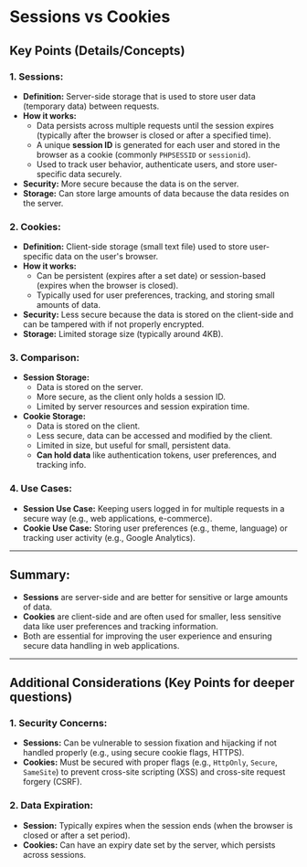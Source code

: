 
# Sessions vs Cookies

## Key Points (Details/Concepts)

### 1. Sessions:
- **Definition:** Server-side storage that is used to store user data (temporary data) between requests.
- **How it works:**
  - Data persists across multiple requests until the session expires (typically after the browser is closed or after a specified time).
  - A unique **session ID** is generated for each user and stored in the browser as a cookie (commonly `PHPSESSID` or `sessionid`).
  - Used to track user behavior, authenticate users, and store user-specific data securely.
- **Security:** More secure because the data is on the server.
- **Storage:** Can store large amounts of data because the data resides on the server.

### 2. Cookies:
- **Definition:** Client-side storage (small text file) used to store user-specific data on the user's browser.
- **How it works:**
  - Can be persistent (expires after a set date) or session-based (expires when the browser is closed).
  - Typically used for user preferences, tracking, and storing small amounts of data.
- **Security:** Less secure because the data is stored on the client-side and can be tampered with if not properly encrypted.
- **Storage:** Limited storage size (typically around 4KB).

### 3. Comparison:
- **Session Storage:**
  - Data is stored on the server.
  - More secure, as the client only holds a session ID.
  - Limited by server resources and session expiration time.
- **Cookie Storage:**
  - Data is stored on the client.
  - Less secure, data can be accessed and modified by the client.
  - Limited in size, but useful for small, persistent data.
  - **Can hold data** like authentication tokens, user preferences, and tracking info.

### 4. Use Cases:
- **Session Use Case:** Keeping users logged in for multiple requests in a secure way (e.g., web applications, e-commerce).
- **Cookie Use Case:** Storing user preferences (e.g., theme, language) or tracking user activity (e.g., Google Analytics).

---

## Summary:
- **Sessions** are server-side and are better for sensitive or large amounts of data.
- **Cookies** are client-side and are often used for smaller, less sensitive data like user preferences and tracking information.
- Both are essential for improving the user experience and ensuring secure data handling in web applications.

---

## Additional Considerations (Key Points for deeper questions)

### 1. Security Concerns:
- **Sessions:** Can be vulnerable to session fixation and hijacking if not handled properly (e.g., using secure cookie flags, HTTPS).
- **Cookies:** Must be secured with proper flags (e.g., `HttpOnly`, `Secure`, `SameSite`) to prevent cross-site scripting (XSS) and cross-site request forgery (CSRF).

### 2. Data Expiration:
- **Session:** Typically expires when the session ends (when the browser is closed or after a set period).
- **Cookies:** Can have an expiry date set by the server, which persists across sessions.